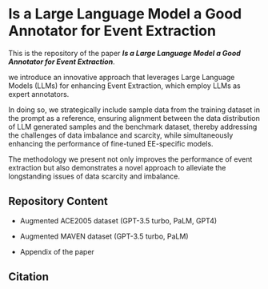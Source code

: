 # **Is a Large Language Model a Good Annotator for Event Extraction**

This is the repository of the paper ***Is a Large Language Model a Good Annotator for Event Extraction***.

we introduce an innovative approach that leverages Large Language Models (LLMs) for enhancing Event Extraction, which employ LLMs as expert annotators.

In doing so, we strategically include sample data from the training dataset in the prompt as a reference, ensuring alignment between the data distribution of LLM generated samples and the benchmark dataset, thereby addressing the challenges of data imbalance and scarcity, while simultaneously enhancing the performance of fine-tuned EE-specific models.

The methodology we present not only improves the performance of event extraction but also demonstrates a novel approach to alleviate the longstanding issues of data scarcity and imbalance.

## Repository Content

- Augmented ACE2005 dataset (GPT-3.5 turbo, PaLM, GPT4)

- Augmented MAVEN dataset (GPT-3.5 turbo, PaLM)
- Appendix of the paper

## Citation


